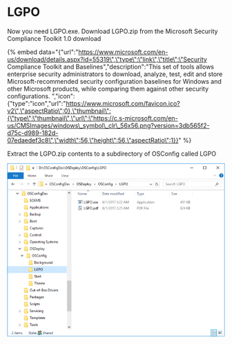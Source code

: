# LGPO

Now you need LGPO.exe.  Download LGPO.zip from the Microsoft Security Compliance Toolkit 1.0 download

{% embed data="{\"url\":\"https://www.microsoft.com/en-us/download/details.aspx?id=55319\",\"type\":\"link\",\"title\":\"Security Compliance Toolkit and Baselines\",\"description\":\"This set of tools allows enterprise security administrators to download, analyze, test, edit and store Microsoft-recommended security configuration baselines for Windows and other Microsoft products, while comparing them against other security configurations. \",\"icon\":{\"type\":\"icon\",\"url\":\"https://www.microsoft.com/favicon.ico?v2\",\"aspectRatio\":0},\"thumbnail\":{\"type\":\"thumbnail\",\"url\":\"https://c.s-microsoft.com/en-us/CMSImages/windows\_symbol\_clr\_56x56.png?version=3db565f2-d75c-d989-182d-07edaedef3c8\",\"width\":56,\"height\":56,\"aspectRatio\":1}}" %}

Extract the LGPO.zip contents to a subdirectory of OSConfig called LGPO

![](../../.gitbook/assets/2018-08-07_22-22-37.png)



